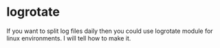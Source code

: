 # logrotate
If you want to split log files daily then you could use logrotate module for linux environments. I will tell how to make it.
